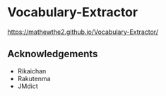 # Vocabulary-Extractor

https://mathewthe2.github.io/Vocabulary-Extractor/

## Acknowledgements

- Rikaichan
- Rakutenma
- JMdict
